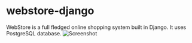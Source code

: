 # webstore-django

WebStore is a full fledged online shopping system built in Django. It uses PostgreSQL database.
![Screenshot](scrshot.jpg)
